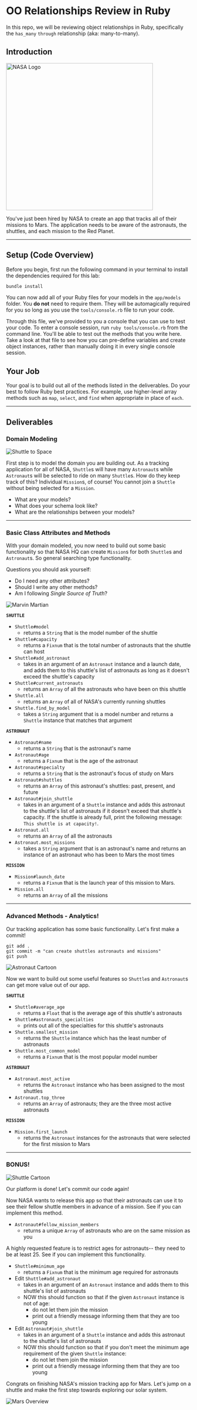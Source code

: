 
OO Relationships Review in Ruby
==============

In this repo, we will be reviewing object relationships in Ruby, specifically the `has_many` `through` relationship (aka: many-to-many).

## Introduction

<img src="http://www.spitzer.caltech.edu/spitzer15/images/NASASelfies_Icon.png?1534553315" alt="NASA Logo" width="400"/>

You've just been hired by NASA to create an app that tracks all of their missions to Mars. The application needs to be aware of the astronauts, the shuttles, and each mission to the Red Planet.

---

## Setup (Code Overview)

Before you begin, first run the following command in your terminal to install the dependencies required for this lab:

```sh
bundle install
```

You can now add all of your Ruby files for your models in the `app/models` folder. You **do not** need to require them. They will be automagically required for you so long as you use the `tools/console.rb` file to run your code.

Through this file, we've provided to you a console that you can use to test your code. To enter a console session, run `ruby tools/console.rb` from the command line. You'll be able to test out the methods that you write here. Take a look at that file to see how you can pre-define variables and create object instances, rather than manually doing it in every single console session.

## Your Job

Your goal is to build out all of the methods listed in the deliverables. Do your best to follow Ruby best practices. For example, use higher-level array methods such as `map`, `select`, and `find` when appropriate in place of `each`.

---

## Deliverables

### Domain Modeling

![Shuttle to Space](https://media.giphy.com/media/RHBHqdYBUmmkw/giphy.gif)

First step is to model the domain you are building out. As a tracking application for all of NASA, `Shuttle`s will have many `Astronaut`s while `Astronaut`s will be selected to ride on many `Shuttle`s. How do they keep track of this? Individual `Mission`s, of course! You cannot join a `Shuttle` without being selected for a `Mission`.

* What are your models?
* What does your schema look like?
* What are the relationships between your models?

---

### Basic Class Attributes and Methods

With your domain modeled, you now need to build out some basic functionality so that NASA HQ can create `Mission`s for both `Shuttle`s and `Astronaut`s. So general searching type functionality.

Questions you should ask yourself:

* Do I need any other attributes?
* Should I write any other methods?
* Am I following *Single Source of Truth*?

![Marvin Martian](https://media.giphy.com/media/5h7nwwMJdNpxoWxmlh/giphy-downsized.gif)

**`SHUTTLE`**

* `Shuttle#model`
  * returns a `String` that is the model number of the shuttle
* `Shuttle#capacity`
  * returns a `Fixnum` that is the total number of astronauts that the shuttle can host
* `Shuttle#add_astronaut`
  * takes in an argument of an `Astronaut` instance and a launch date, and adds them to this shuttle's list of astronauts as long as it doesn't exceed the shuttle's capacity
* `Shuttle#current_astronauts`
  * returns an `Array` of all the astronauts who have been on this shuttle
* `Shuttle.all`
  * returns an `Array` of all of NASA's currently running shuttles
* `Shuttle.find_by_model`
  * takes a `String` argument that is a model number and returns a `Shuttle` instance that matches that argument

**`ASTRONAUT`**

* `Astronaut#name`
  * returns a `String` that is the astronaut's name
* `Astronaut#age`
  * returns a `Fixnum` that is the age of the astronaut
* `Astronaut#specialty`
  * returns a `String` that is the astronaut's focus of study on Mars
* `Astronaut#shuttles`
  * returns an `Array` of this astronaut's shuttles: past, present, and future
* `Astronaut#join_shuttle`
  * takes in an argument of a `Shuttle` instance and adds this astronaut to the shuttle's list of astronauts if it doesn't exceed that shuttle's capacity. If the shuttle is already full, print the following message: `This shuttle is at capacity!`.
* `Astronaut.all`
  * returns an `Array` of all the astronauts
* `Astronaut.most_missions`
  * takes a `String` argument that is an astronaut's name and returns an instance of an astronaut who has been to Mars the most times

**`MISSION`**

* `Mission#launch_date`
  * returns a `Fixnum` that is the launch year of this mission to Mars.
* `Mission.all`
  * returns an `Array` of all the missions

---

### Advanced Methods - Analytics!

Our tracking application has some basic functionality. Let's first make a commit!

```
git add .
git commit -m "can create shuttles astronauts and missions"
git push
```

![Astronaut Cartoon](https://media.giphy.com/media/xT8qBhrlNooHBYR9f2/giphy.gif)

Now we want to build out some useful features so `Shuttle`s and `Astronaut`s can get more value out of our app.

**`SHUTTLE`**

* `Shuttle#average_age`
  * returns a `Float` that is the average age of this shuttle's astronauts
* `Shuttle#astronauts_specialties`
  * prints out all of the specialties for this shuttle's astronauts
* `Shuttle.smallest_mission`
  * returns the `Shuttle` instance which has the least number of astronauts
* `Shuttle.most_common_model`
  * returns a `Fixnum` that is the most popular model number

**`ASTRONAUT`**

* `Astronaut.most_active`
  * returns the `Astronaut` instance who has been assigned to the most shuttles
* `Astronaut.top_three`
  * returns an `Array` of astronauts; they are the three most active astronauts

**`MISSION`**

* `Mission.first_launch`
  * returns the `Astronaut` instances for the astronauts that were selected for the first mission to Mars

---

### BONUS!

![Shuttle Cartoon](https://media.giphy.com/media/l4FGC3dPGy2VJJsIw/giphy-downsized.gif)

Our platform is done! Let's commit our code again!

Now NASA wants to release this app so that their astronauts can use it to see their fellow shuttle members in advance of a mission. See if you can implement this method.

* `Astronaut#fellow_mission_members`
  * returns a unique `Array` of astronauts who are on the same mission as you

A highly requested feature is to restrict ages for astronauts-- they need to be at least 25. See if you can implement this functionality.

* `Shuttle#minimum_age`
  * returns a `Fixnum` that is the minimum age required for astronauts
* Edit `Shuttle#add_astronaut`
  * takes in an argument of an `Astronaut` instance and adds them to this shuttle's list of astronauts
  * NOW this should function so that if the given `Astronaut` instance is not of age:
    * do not let them join the mission
    * print out a friendly message informing them that they are too young
* Edit `Astronaut#join_shuttle`
  * takes in an argument of a `Shuttle` instance and adds this astronaut to the shuttle's list of astronauts
  * NOW this should function so that if you don't meet the minimum age requirement of the given `Shuttle` instance:
    * do not let them join the mission
    * print out a friendly message informing them that they are too young

Congrats on finishing NASA's mission tracking app for Mars. Let's jump on a shuttle and make the first step towards exploring our solar system.

![Mars Overview](https://media.giphy.com/media/3oriNWIJQ1EK6GQ9gY/giphy-downsized.gif)
